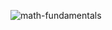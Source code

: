 
![math-fundamentals](https://github.com/user-attachments/assets/32276056-2b5b-449e-961e-14b61eb84da1)
